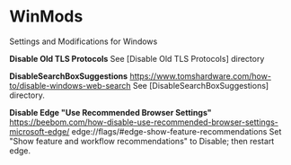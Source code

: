 # WinMods
Settings and Modifications for Windows

**Disable Old TLS Protocols**
See [Disable Old TLS Protocols] directory

**DisableSearchBoxSuggestions**
https://www.tomshardware.com/how-to/disable-windows-web-search
See [DisableSearchBoxSuggestions] directory.



**Disable Edge "Use Recommended Browser Settings"**
https://beebom.com/how-disable-use-recommended-browser-settings-microsoft-edge/
edge://flags/#edge-show-feature-recommendations
Set "Show feature and workflow recommendations" to Disable; then restart edge.

